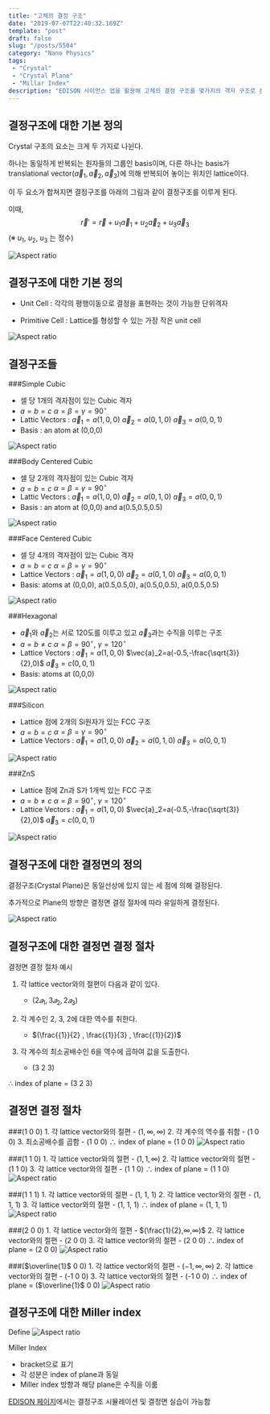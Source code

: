 ```yaml
---
title: "고체의 결정 구조"
date: "2019-07-07T22:40:32.169Z"
template: "post"
draft: false
slug: "/posts/5504"
category: "Nano Physics"
tags: 
 - "Crystal"
 - "Crystal Plane"
 - "Millar Index"
description: "EDISON 사이언스 앱을 활용해 고체의 결정 구조를 몇가지의 격자 구조로 분류하고, 전자 소자 등을 이루고 있는 물질들의 결정구조를 알아본다."
---
```


## 결정구조에 대한 기본 정의

Crystal 구조의 요소는 크게 두 가지로 나뉜다.

하나는 동일하게 반복되는 원자들의 그룹인 basis이며, 다른 하나는 basis가 translational vector($\vec{a}_1,\vec{a}_2,\vec{a}_3$)에 의해 반복되어 놓이는 위치인 lattice이다.

이 두 요소가 합쳐지면 결정구조를 아래의 그림과 같이 결정구조를 이루게 된다.

이때, $$\vec{r}'=\vec{r}+u_1\vec{a}_1+u_2\vec{a}_2+u_3\vec{a}_3$$(※ $u_1$, $u_2$, $u_3$ 는 정수)

![Aspect ratio](/media/POST/5504/0.jpg)





## 결정구조에 대한 기본 정의

- Unit Cell : 각각의 평행이동으로 결정을 표현하는 것이 가능한 단위격자

- Primitive Cell : Lattice를 형성할 수 있는 가장 작은 unit cell

![Aspect ratio](/media/POST/5504/1.jpg)

## 결정구조들
###Simple Cubic
- 셀 당 1개의 격자점이 있는 Cubic 격자
- $a=b=c$ 
$\alpha=\beta=\gamma=90^\circ$
- Lattic Vectors : $\vec{a}_1=a(1,0,0)$
$\vec{a}_2=a(0,1,0)$
$\vec{a}_3=a(0,0,1)$
- Basis : an atom at (0,0,0)

![Aspect ratio](/media/POST/5504/2.jpg)

###Body Centered Cubic 
- 셀 당 2개의 격자점이 있는 Cubic 격자
- $a=b=c$
$\alpha=\beta=\gamma=90^\circ$
- Lattic Vectors : $\vec{a}_1=a(1,0,0)$
$\vec{a}_2=a(0,1,0)$
$\vec{a}_3=a(0,0,1)$
- Basis : an atom at (0,0,0) and a(0.5,0.5,0.5)

![Aspect ratio](/media/POST/5504/3.jpg)

###Face Centered Cubic
- 셀 당 4개의 격자점이 있는 Cubic 격자
- $a=b=c$
$\alpha=\beta=\gamma=90^\circ$
- Lattice Vectors : $\vec{a}_1=a(1,0,0)$
$\vec{a}_2=a(0,1,0)$
$\vec{a}_3=a(0,0,1)$
- Basis: atoms at (0,0,0), a(0.5,0.5,0), a(0.5,0,0.5), a(0,0.5,0.5)

![Aspect ratio](/media/POST/5504/4.jpg)

###Hexagonal
- $\vec{a}_1$와 $\vec{a}_2$는 서로 120도를 이루고 있고 $\vec{a}_3$과는 수직을 이루는 구조
- $a=b\neq c$
$\alpha=\beta=90^\circ$, $\gamma=120^\circ$
- Lattice Vectors : $\vec{a}_1=a(1,0,0)$
$\vec{a}_2=a(-0.5,-\frac{\sqrt{3}}{2},0)$
$\vec{a}_3=c(0,0,1)$
- Basis: atoms at (0,0,0)

![Aspect ratio](/media/POST/5504/5.jpg)

###Silicon
- Lattice 점에 2개의 Si원자가 있는 FCC 구조
- $a=b=c$
$\alpha=\beta=\gamma=90^\circ$
- Lattice Vectors : $\vec{a}_1=a(1,0,0)$
$\vec{a}_2=a(0,1,0)$
$\vec{a}_3=a(0,0,1)$

![Aspect ratio](/media/POST/5504/6.jpg)

###ZnS
- Lattice 점에 Zn과 S가 1개씩 있는 FCC 구조
- $a=b\neq c$
$\alpha=\beta=90^\circ$, $\gamma=120^\circ$
- Lattice Vectors : $\vec{a}_1=a(1,0,0)$
$\vec{a}_2=a(-0.5,-\frac{\sqrt{3}}{2},0)$
$\vec{a}_3=c(0,0,1)$

![Aspect ratio](/media/POST/5504/7.jpg)




## 결정구조에 대한 결정면의 정의
결정구조(Crystal Plane)은 동일선상에 있지 않는 세 점에 의해 결정된다.

추가적으로 Plane의 방향은 결정면 결정 절차에 따라 유일하게 결정된다.

![Aspect ratio](/media/POST/5504/8.jpg)



## 결정구조에 대한 결정면 결정 절차
결정면 결정 절차 예시

1. 각 lattice vector와의 절편이 다음과 같이 있다.
    - $(2𝑎_1 , 3𝑎_2 , 2𝑎_3)$

2. 각 계수인 2, 3, 2에 대한 역수를 취한다.
    - $(\frac{{1}}{2} , \frac{{1}}{3} , \frac{{1}}{2})$

3. 각 계수의 최소공배수인 6을 역수에 곱하여 값을 도출한다.
    -  (3 2 3)

∴ index of plane = (3 2 3)

## 결정면 결정 절차
###(1 0 0)
    1. 각 lattice vector와의 절편
        -  $(1,∞,∞)$
    2. 각 계수의 역수를 취함
        -  (1 0 0)
    3. 최소공배수를 곱함
        -  (1 0 0)
    ∴ index of plane = (1 0 0)
![Aspect ratio](/media/POST/5504/9.jpg)

###(1 1 0)
    1. 각 lattice vector와의 절편
        -   $(1,1,∞)$
    2. 각 lattice vector와의 절편
        -  (1 1 0)
    3. 각 lattice vector와의 절편
        -   (1 1 0)
    ∴ index of plane = (1 1 0)
![Aspect ratio](/media/POST/5504/10.jpg)

###(1 1 1)
    1. 각 lattice vector와의 절편
        -   (1, 1, 1)
    2. 각 lattice vector와의 절편
        -  (1, 1, 1)
    3. 각 lattice vector와의 절편
        -   (1, 1, 1)
    ∴ index of plane = (1, 1, 1)
![Aspect ratio](/media/POST/5504/11.jpg)

###(2 0 0)
    1. 각 lattice vector와의 절편
        -   $(\frac{1}{2},∞,∞)$
    2. 각 lattice vector와의 절편
        - (2 0 0)
    3. 각 lattice vector와의 절편
        -  (2 0 0)
    ∴ index of plane = (2 0 0)
![Aspect ratio](/media/POST/5504/12.jpg)

###($\overline{1}$ 0 0)
    1. 각 lattice vector와의 절편
        -  $(-1,∞,∞)$
    2. 각 lattice vector와의 절편
        - (-1 0 0)
    3. 각 lattice vector와의 절편
        - (-1 0 0)
    ∴ index of plane = ($\overline{1}$ 0 0)
![Aspect ratio](/media/POST/5504/13.jpg)



## 결정구조에 대한 Miller index
Define
![Aspect ratio](/media/POST/5504/14.jpg)

Miller Index
- bracket으로 표기
- 각 성분은 index of plane과 동일
- Miller index 방향과 해당 plane은 수직을 이룸

[EDISON 페이지](https://www.edison.re.kr/edison-content?p_p_id=edisoncontent_WAR_edisoncontent2016portlet&p_p_lifecycle=0&p_p_state=maximized&p_p_mode=view&p_p_col_id=column-1&p_p_col_count=1&_edisoncontent_WAR_edisoncontent2016portlet_myaction=generalModifyView&_edisoncontent_WAR_edisoncontent2016portlet_contentDiv=2001004&_edisoncontent_WAR_edisoncontent2016portlet_contentSeq=5504)에서는 결정구조 시뮬레이션 및 결정면 실습이 가능함


